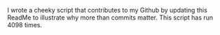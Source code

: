 I wrote a cheeky script that contributes to my Github by updating this ReadMe to illustrate why more than commits matter. This script has run 4098 times.